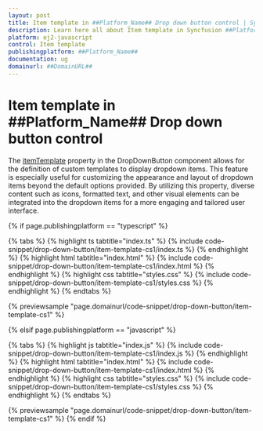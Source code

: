 ```yaml
---
layout: post
title: Item template in ##Platform_Name## Drop down button control | Syncfusion
description: Learn here all about Item template in Syncfusion ##Platform_Name## Drop down button control of Syncfusion Essential JS 2 and more.
platform: ej2-javascript
control: Item template
publishingplatform: ##Platform_Name##
documentation: ug
domainurl: ##DomainURL##
---
```


# Item template in ##Platform_Name## Drop down button control

The [itemTemplate](../api/drop-down-button/#itemtemplate) property in the DropDownButton component allows for the definition of custom templates to display dropdown items. This feature is especially useful for customizing the appearance and layout of dropdown items beyond the default options provided. By utilizing this property, diverse content such as icons, formatted text, and other visual elements can be integrated into the dropdown items for a more engaging and tailored user interface.

{% if page.publishingplatform == "typescript" %}

{% tabs %}
{% highlight ts tabtitle="index.ts" %}
{% include code-snippet/drop-down-button/item-template-cs1/index.ts %}
{% endhighlight %}
{% highlight html tabtitle="index.html" %}
{% include code-snippet/drop-down-button/item-template-cs1/index.html %}
{% endhighlight %}
{% highlight css tabtitle="styles.css" %}
{% include code-snippet/drop-down-button/item-template-cs1/styles.css %}
{% endhighlight %}
{% endtabs %}

{% previewsample "page.domainurl/code-snippet/drop-down-button/item-template-cs1" %}

{% elsif page.publishingplatform == "javascript" %}

{% tabs %}
{% highlight js tabtitle="index.js" %}
{% include code-snippet/drop-down-button/item-template-cs1/index.js %}
{% endhighlight %}
{% highlight html tabtitle="index.html" %}
{% include code-snippet/drop-down-button/item-template-cs1/index.html %}
{% endhighlight %}
{% highlight css tabtitle="styles.css" %}
{% include code-snippet/drop-down-button/item-template-cs1/styles.css %}
{% endhighlight %}
{% endtabs %}

{% previewsample "page.domainurl/code-snippet/drop-down-button/item-template-cs1" %}
{% endif %}